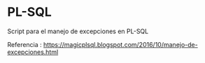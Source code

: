 # PL-SQL
Script para el manejo de excepciones en PL-SQL

Referencia : https://magicplsql.blogspot.com/2016/10/manejo-de-excepciones.html
